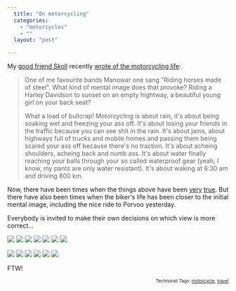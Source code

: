 ```yaml
---
  title: "On motorcycling"
  categories: 
    - "motorcycles"
    - ""
  layout: "post"

---
```

My <a href="http://www.flickr.com/photos/bergie/tags/skoll">good friend Skoll</a> recently <a href="http://www.routamc.org/europe2007/view/riding-horses-made-of-steel.html">wrote of the motorcycling life</a>:

<blockquote>One of me favourite bands Manowar one sang "Riding horses made of steel". What kind of mental image does that provoke? Riding a Harley Davidson to sunset on an empty hightway, a beautiful young girl on your back seat?

What a load of bullcrap! Motorcycling is about rain, it's about being soaking wet and freezing your ass off. It's about losing your friends in the traffic because you can see shit in the rain. It's about jams, about highways full of trucks and mobile homes and passing them being scared your ass off because there's no traction. It's about acheing shoulders, acheing back and numb ass. It's about water finally reaching your balls through your so called waterproof gear (yeah, I know, my pants are only water resistant). It's about waking at 6:30 am and driving 800 km.</blockquote>
Now, there have been times when the things above have been <a href="http://www.deathmonkey.org/">very</a> <a href="http://bergie.iki.fi/blog/when_a_holiday_gets-interesting.html">true</a>. But there have also been times when the biker's life has been closer to the initial mental image, including the nice ride to Porvoo yesterday.

Everybody is invited to make their own decisions on which view is more correct...

<a href="http://www.flickr.com/photos/bergie/540763800/in/set-72157600619719885/"><img src="http://farm2.static.flickr.com/1371/540763800_c5143baf1e_s.jpg" /></a> <a href="http://www.flickr.com/photos/bergie/153040280/in/set-72157594144835484/"><img src="http://farm1.static.flickr.com/63/153040280_b6987a5e97_s.jpg" /></a> <a href="http://www.flickr.com/photos/bergie/988753226/in/set-72157601177213555/"><img src="http://farm2.static.flickr.com/1305/988753226_b542f68e3c_s.jpg" /></a> <a href="http://www.flickr.com/photos/bergie/988695780/in/set-72157601177213555/"><img src="http://farm2.static.flickr.com/1119/988695780_fb82586c9c_s.jpg" /></a> <a href="http://www.flickr.com/photos/bergie/231697694/in/set-72157594264762462/"><img src="http://farm1.static.flickr.com/79/231697694_e0852ffdfe_s.jpg" /></a> <a href="http://www.flickr.com/photos/bergie/987926197/in/set-72157601177213555/"><img src="http://farm2.static.flickr.com/1216/987926197_73a7107500_s.jpg" /></a> <a href="http://www.flickr.com/photos/bergie/231704621/in/set-72157594264762462/"><img src="http://farm1.static.flickr.com/85/231704621_0ad9e8bdb7_s.jpg" /></a>

<a href="http://www.routamc.org/gallery/european-2002/1026465122--helmetless-freedom"><img src="http://www.routamc.org/midcom-serveattachmentguid-afc846d435bdce8102488b384a83cd7c/thumbnail_1026465122--helmetless-freedom" /></a> <a href="http://www.routamc.org/gallery/africa-2004/IMG_4278"><img src="http://www.routamc.org/midcom-serveattachmentguid-bb90442a2921f903934a29663218d83d/thumbnail_IMG_4278" /></a> <a href="http://www.routamc.org/gallery/russia-2003/IMG_3175"><img src="http://www.routamc.org/midcom-serveattachmentguid-904d54cb9b003d5f0665e74a06c2bdf7/thumbnail_IMG_3175" /></a> <a href="http://www.routamc.org/gallery/european-2002/1027727783--entering-the-dolomites"><img src="http://www.routamc.org/midcom-serveattachmentguid-02b4c9215a3a956dd12d5ecbc68e5497/thumbnail_1027727783--entering-the-dolomites" /></a> <a href="http://www.routamc.org/gallery/week-in-london/1032208206--on-the-box-hill"><img src="http://www.routamc.org/midcom-serveattachmentguid-d5c13ed5fbe9990c494e9b3b710207c3/thumbnail_1032208206--on-the-box-hill" /></a> <a href="http://www.routamc.org/gallery/european-2002/1028045618--bergie-on-the-col-d-san-bernardo"><img src="http://www.routamc.org/midcom-serveattachmentguid-cbad13c8ccf7840cf1730211e0f18805/thumbnail_1028045618--bergie-on-the-col-d-san-bernardo" /></a>

FTW!

<p style="text-align:right;font-size:10px;">Technorati Tags: <a href="http://www.technorati.com/tag/motorcycle" rel="tag">motorcycle</a>, <a href="http://www.technorati.com/tag/travel" rel="tag">travel</a></p>